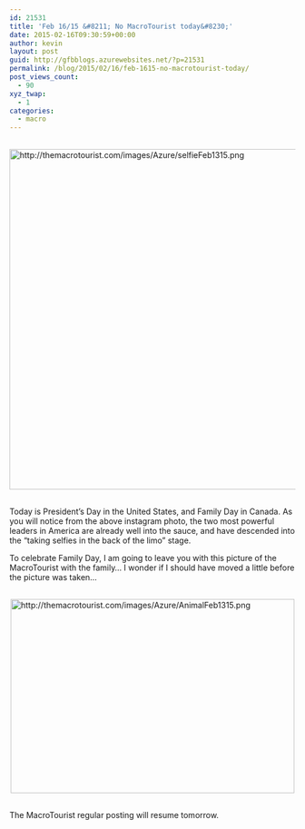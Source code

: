 ```yaml
---
id: 21531
title: 'Feb 16/15 &#8211; No MacroTourist today&#8230;'
date: 2015-02-16T09:30:59+00:00
author: kevin
layout: post
guid: http://gfbblogs.azurewebsites.net/?p=21531
permalink: /blog/2015/02/16/feb-1615-no-macrotourist-today/
post_views_count:
  - 90
xyz_twap:
  - 1
categories:
  - macro
---
```


  <img src="http://themacrotourist.com/images/Azure/selfieFeb1315.png" style="margin:30px auto;display:block;" alt="http://themacrotourist.com/images/Azure/selfieFeb1315.png" width="600" height="600">

Today is President&#8217;s Day in the United States, and Family Day in Canada. As you will notice from the above instagram photo, the two most powerful leaders in America are already well into the sauce, and have descended into the &#8220;taking selfies in the back of the limo&#8221; stage. 

To celebrate Family Day, I am going to leave you with this picture of the MacroTourist with the family&#8230; I wonder if I should have moved a little before the picture was taken&#8230;


  <img src="http://themacrotourist.com/images/Azure/AnimalFeb1315.png" style="margin:30px auto;display:block;" alt="http://themacrotourist.com/images/Azure/AnimalFeb1315.png" width="500" height="342">

The MacroTourist regular posting will resume tomorrow.